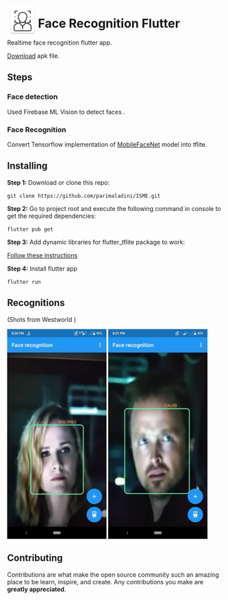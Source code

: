 <img src="/android/app/src/main/res/mipmap-hdpi/ic_launcher.png" align="left"
     alt="Face recognition">
# Face Recognition Flutter

Realtime face recognition flutter app.

 [Download](https://github.com/parimaladini/ISME/main/FaceRecognition.apk) apk file.

## Steps

### Face detection

Used Firebase ML Vision to detect faces .

### Face Recognition

Convert Tensorflow implementation of [MobileFaceNet](https://github.com/sirius-ai/MobileFaceNet_TF) model into tflite.

## Installing

**Step 1:** Download or clone this repo:

```
git clone https://github.com/parimaladini/ISME.git
```

**Step 2:** Go to project root and execute the following command in console to get the required dependencies: 

```
flutter pub get 
```

**Step 3:** Add dynamic libraries for flutter_tflite package to work:

[Follow these instructions](https://pub.dev/packages/tflite_flutter#important-initial-setup)

**Step 4:** Install flutter app

```
flutter run 
```

## Recognitions

(Shots from Westworld )

<p float="left">
  <img src="images/rec1.jpg" width="46% height="100" />
  <img src="images/rec2.jpg" width="46%" /> 
</p>

## Contributing

Contributions are what make the open source community such an amazing place to be learn, inspire, and create. Any contributions you make are **greatly appreciated**.
